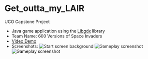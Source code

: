 # Get_outta_my_LAIR
UCO Capstone Project
- Java game application using the [Libgdx](https://libgdx.badlogicgames.com/) library
- Team Name: 600 Versions of Space Invaders
- [Video Demo](https://youtu.be/avexYK3KG2U)
- Screenshots:
![Start screen background](https://adriank1.github.io/assets/img/sdd_titlescreen.png)
![Gameplay screenshot](https://adriank1.github.io/assets/img/sdd2.png)
![Gameplay screenshot](https://adriank1.github.io/assets/img/sdd.png)
